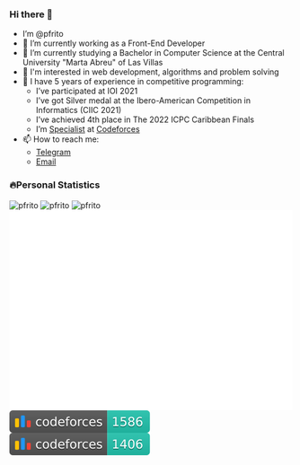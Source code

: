 ### Hi there 👋

- I’m @pfrito
- 🔭 I’m currently working as a Front-End Developer
- 🌱 I’m currently studying a Bachelor in Computer Science at the Central University "Marta Abreu" of Las Villas
- 👀 I'm interested in web development, algorithms and problem solving
- 🤔 I have 5 years of experience in competitive programming:
  - I’ve participated at IOI 2021
  - I’ve got Silver medal at the Ibero-American Competition in Informatics (CIIC 2021)
  - I’ve achieved 4th place in The 2022 ICPC Caribbean Finals 
  - I’m [Specialist](https://codeforces.com/profile/Platanito_Frito) at [Codeforces](https://codeforces.com/)
- 📫 How to reach me:
  - [Telegram](https://t.me/cmorellr)
  - [Email](mailto:carlos.rolando.morell@gmail.com)

### **🔥Personal Statistics**

<img align="center" src="https://github-readme-stats-six-orpin-55.vercel.app/api/top-langs?username=pfrito&show_icons=true&locale=en&layout=compact&exclude=roff" alt="pfrito" />
<img align="center" src="https://github-readme-stats-six-orpin-55.vercel.app/api?username=pfrito&show_icons=true&locale=en" alt="pfrito" />
<img align="center" src="https://github-readme-streak-stats.herokuapp.com/?user=pfrito&" alt="pfrito" />
<img align="center" src="https://raw.githubusercontent.com/pfrito/CF-Stats/main/output/light_card.svg" alt="Platanito_Frito" />
<div><img align="center" src="https://raw.githubusercontent.com/pfrito/CF-Stats/main/output/max_rating.svg" alt="Platanito_Frito"/> <img align="center" src="https://raw.githubusercontent.com/pfrito/CF-Stats/main/output/rating.svg" alt="Platanito_Frito"/></div>
